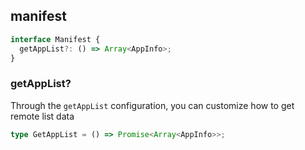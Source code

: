 ## manifest

```ts
interface Manifest {
  getAppList?: () => Array<AppInfo>;
}
```

### getAppList?

Through the `getAppList` configuration, you can customize how to get remote list data

```ts
type GetAppList = () => Promise<Array<AppInfo>>;
```
